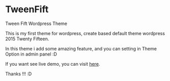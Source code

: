 # TweenFift
Tween Fift Wordpress Theme

This is my first theme for wordpress, create based default theme wordpress 2015 Twenty Fifteen.

In this theme i add some amazing feature, and you can setting in Theme Option in admin panel :D

If you want see live demo, you can visit <a href="http://bagusa4.tk/tweenfift/">here</a>.

Thanks !!! :D
